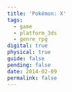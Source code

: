 ```yaml
---
title: 'Pokémon: X'
tags:
  - game
  - platform_3ds
  - genre_rpg
digital: true
physical: true
guide: false
pending: false
date: 2014-02-09
permalink: false
---
```

